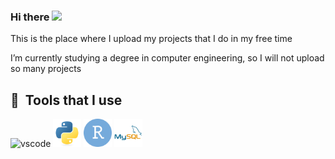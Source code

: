 ### Hi there <a href="https://www.gautamkrishnar.com/"><img src="https://media.giphy.com/media/hvRJCLFzcasrR4ia7z/giphy.gif" width="5%"></a>

This is the place where I upload my projects that I do in my free time

I’m currently studying a degree in computer engineering, so I will not upload so many projects
<h2> 🚀 &nbsp;Tools that I use</h2>
<p align="left">
<img src="https://cdn.jsdelivr.net/gh/devicons/devicon/icons/vscode/vscode-original.svg" alt="vscode" width="45" height="45"/>
<img src="https://github.com/devicons/devicon/blob/v2.15.1/icons/python/python-original.svg" alt="bash" width="45" height="45"/>
<img src="https://github.com/devicons/devicon/blob/v2.15.1/icons/rstudio/rstudio-original.svg" alt="php" width="45" height="45"/>
<img src="https://github.com/devicons/devicon/blob/v2.15.1/icons/mysql/mysql-original-wordmark.svg" alt="php" width="45" height="45"/>
</p>
<!---
joseajgj/joseajgj is a ✨ special ✨ repository because its `README.md` (this file) appears on your GitHub profile.
You can click the Preview link to take a look at your changes.
--->
